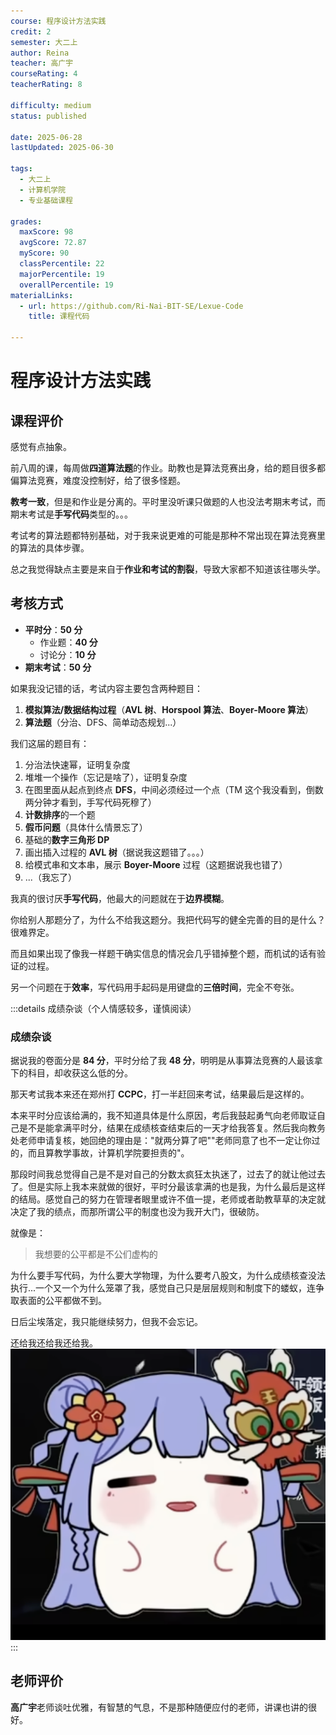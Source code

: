 ```yaml
---
course: 程序设计方法实践
credit: 2
semester: 大二上
author: Reina
teacher: 高广宇
courseRating: 4
teacherRating: 8

difficulty: medium
status: published

date: 2025-06-28
lastUpdated: 2025-06-30

tags: 
  - 大二上
  - 计算机学院
  - 专业基础课程
  
grades:
  maxScore: 98
  avgScore: 72.87
  myScore: 90
  classPercentile: 22
  majorPercentile: 19
  overallPercentile: 19
materialLinks:
  - url: https://github.com/Ri-Nai-BIT-SE/Lexue-Code
    title: 课程代码

---
```


# 程序设计方法实践

## 课程评价

感觉有点抽象。

前八周的课，每周做**四道算法题**的作业。助教也是算法竞赛出身，给的题目很多都偏算法竞赛，难度没控制好，给了很多怪题。

**教考一致**，但是和作业是分离的。平时里没听课只做题的人也没法考期末考试，而期末考试是**手写代码**类型的。。。

考试考的算法题都特别基础，对于我来说更难的可能是那种不常出现在算法竞赛里的算法的具体步骤。

总之我觉得缺点主要是来自于**作业和考试的割裂**，导致大家都不知道该往哪头学。

## 考核方式

- **平时分**：**50 分**
  - 作业题：**40 分**
  - 讨论分：**10 分**
- **期末考试**：**50 分**

如果我没记错的话，考试内容主要包含两种题目：

1. **模拟算法/数据结构过程**（**AVL 树**、**Horspool 算法**、**Boyer-Moore 算法**）
2. **算法题**（分治、DFS、简单动态规划...）

我们这届的题目有：

1. 分治法快速幂，证明复杂度
2. 堆堆一个操作（忘记是啥了），证明复杂度
3. 在图里面从起点到终点 **DFS**，中间必须经过一个点（TM 这个我没看到，倒数两分钟才看到，手写代码死穆了）
4. **计数排序**的一个题
5. **假币问题**（具体什么情景忘了）
6. 基础的**数字三角形 DP**
7. 画出插入过程的 **AVL 树**（据说我这题错了。。。）
8. 给模式串和文本串，展示 **Boyer-Moore** 过程（这题据说我也错了）
9. ...（我忘了）

我真的很讨厌**手写代码**，他最大的问题就在于**边界模糊**。

你给别人那题分了，为什么不给我这题分。我把代码写的健全完善的目的是什么？很难界定。

而且如果出现了像我一样题干确实信息的情况会几乎错掉整个题，而机试的话有验证的过程。

另一个问题在于**效率**，写代码用手起码是用键盘的**三倍时间**，完全不夸张。

:::details 成绩杂谈（个人情感较多，谨慎阅读）
### 成绩杂谈

据说我的卷面分是 **84 分**，平时分给了我 **48 分**，明明是从事算法竞赛的人最该拿下的科目，却收获这么低的分。

那天考试我本来还在郑州打 **CCPC**，打一半赶回来考试，结果最后是这样的。

本来平时分应该给满的，我不知道具体是什么原因，考后我鼓起勇气向老师取证自己是不是能拿满平时分，结果在成绩核查结束后的一天才给我答复。然后我向教务处老师申请复核，她回绝的理由是："就两分算了吧""老师同意了也不一定让你过的，而且算教学事故，计算机学院要担责的"。

那段时间我总觉得自己是不是对自己的分数太疯狂太执迷了，过去了的就让他过去了。但是实际上我本来就做的很好，平时分最该拿满的也是我，为什么最后是这样的结局。感觉自己的努力在管理者眼里或许不值一提，老师或者助教草草的决定就决定了我的绩点，而那所谓公平的制度也没为我开大门，很破防。

就像是：
> 我想要的公平都是不公们虚构的

为什么要手写代码，为什么要大学物理，为什么要考八股文，为什么成绩核查没法执行...一个又一个为什么笼罩了我，感觉自己只是层层规则和制度下的蝼蚁，连争取表面的公平都做不到。

日后尘埃落定，我只能继续努力，但我不会忘记。

还给我还给我还给我。
![](imgs/image.png)
:::

## 老师评价

**高广宇**老师谈吐优雅，有智慧的气息，不是那种随便应付的老师，讲课也讲的很好。
